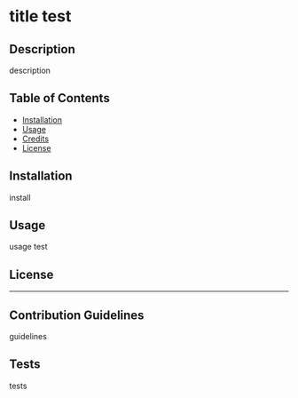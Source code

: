 # title test

  ## Description

  description

  ## Table of Contents

  - [Installation](#installation)
  - [Usage](#usage)
  - [Credits](#credits)
  - [License](#license)

  ## Installation

  install

  ## Usage

  usage test

  ## License

  ---

  ## Contribution Guidelines

  guidelines

  ## Tests

  tests
